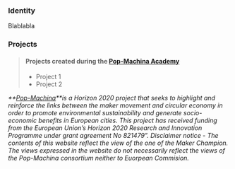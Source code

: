 
### Identity
Blablabla

### Projects
> #### Projects created during the **[Pop-Machina Academy](https://pop-machina.eu/academy)**
> 
> - Project 1
> - Project 2
>

<em>**[Pop-Machina](https://pop-machina.eu/)**is a Horizon 2020 project that seeks to highlight and reinforce the links between the maker movement and circular economy in order to promote environmental sustainability and generate socio-economic benefits in European cities.
This project has received funding from the European Union’s Horizon 2020 Research and Innovation Programme under grant agreement No 821479”.
Disclaimer notice - The contents of this website reflect the view of the one of the Maker Champion. The views expressed in the website do not necessarily reflect the views of the Pop-Machina consortium neither to Euorpean Commision.</em>
